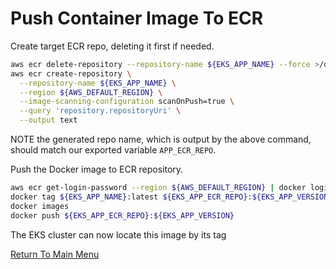 # Push Container Image To ECR

Create target ECR repo, deleting it first if needed.
```bash
aws ecr delete-repository --repository-name ${EKS_APP_NAME} --force >/dev/null 2>&1
aws ecr create-repository \
  --repository-name ${EKS_APP_NAME} \
  --region ${AWS_DEFAULT_REGION} \
  --image-scanning-configuration scanOnPush=true \
  --query 'repository.repositoryUri' \
  --output text
```

NOTE the generated repo name, which is output by the above command, should match our exported variable `APP_ECR_REPO`.

Push the Docker image to ECR repository.
```bash
aws ecr get-login-password --region ${AWS_DEFAULT_REGION} | docker login --username AWS --password-stdin ${EKS_APP_ECR_REPO}
docker tag ${EKS_APP_NAME}:latest ${EKS_APP_ECR_REPO}:${EKS_APP_VERSION}
docker images
docker push ${EKS_APP_ECR_REPO}:${EKS_APP_VERSION}
```

The EKS cluster can now locate this image by its tag

[Return To Main Menu](/README.md)
